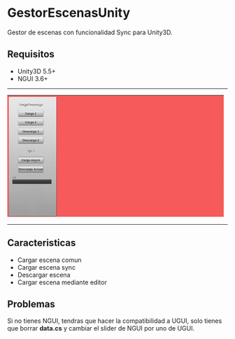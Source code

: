 # GestorEscenasUnity
Gestor de escenas con funcionalidad Sync para Unity3D.

## Requisitos

+ Unity3D 5.5+
+ NGUI 3.6+

---

![001][1]

---

## Caracteristicas

+ Cargar escena comun
+ Cargar escena sync
+ Descargar escena
+ Cargar escena mediante editor

## Problemas

Si no tienes NGUI, tendras que hacer la compatibilidad a UGUI, solo tienes que borrar **data.cs** y cambiar el slider de NGUI por uno de UGUI.

[1]: https://github.com/MoonAntonio/GestorEscenasUnity/blob/master/res/preview.gif?raw=true
